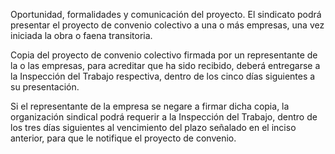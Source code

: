 Oportunidad, formalidades y comunicación del proyecto. El sindicato podrá presentar el proyecto de convenio colectivo a una o más empresas, una vez iniciada la obra o faena transitoria.

Copia del proyecto de convenio colectivo firmada por un representante de la o las empresas, para acreditar que ha sido recibido, deberá entregarse a la Inspección del Trabajo respectiva, dentro de los cinco días siguientes a su presentación.

Si el representante de la empresa se negare a firmar dicha copia, la organización sindical podrá requerir a la Inspección del Trabajo, dentro de los tres días siguientes al vencimiento del plazo señalado en el inciso anterior, para que le notifique el proyecto de convenio.